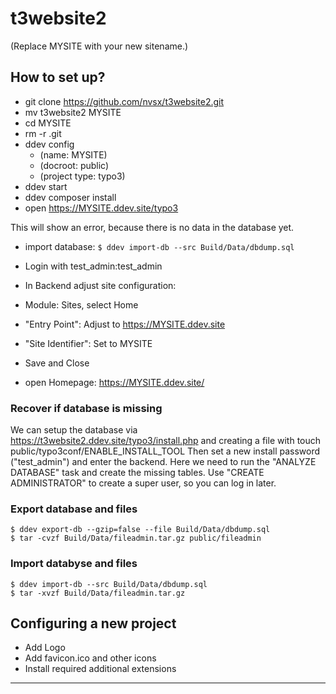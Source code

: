 # t3website2

(Replace MYSITE with your new sitename.)

## How to set up?
- git clone https://github.com/nvsx/t3website2.git
- mv t3website2 MYSITE
- cd MYSITE
- rm -r .git
- ddev config
	- (name: MYSITE)
	- (docroot: public)
	- (project type: typo3)
- ddev start
- ddev composer install
- open https://MYSITE.ddev.site/typo3

This will show an error, because there is no data in the database yet. 

- import database: 
```$ ddev import-db --src Build/Data/dbdump.sql```
- Login with test_admin:test_admin

- In Backend adjust site configuration:
- Module: Sites, select Home
- "Entry Point": Adjust to https://MYSITE.ddev.site
- "Site Identifier": Set to MYSITE
- Save and Close
- open Homepage: https://MYSITE.ddev.site/

### Recover if database is missing
We can setup the database via
https://t3website2.ddev.site/typo3/install.php
and creating a file with
touch public/typo3conf/ENABLE_INSTALL_TOOL
Then set a new install password ("test_admin") and enter the backend. 
Here we need to run the "ANALYZE DATABASE" task and create the missing tables. 
Use "CREATE ADMINISTRATOR" to create a super user, so you can log in later.

### Export database and files
```
$ ddev export-db --gzip=false --file Build/Data/dbdump.sql
$ tar -cvzf Build/Data/fileadmin.tar.gz public/fileadmin
```

### Import databyse and files
```
$ ddev import-db --src Build/Data/dbdump.sql
$ tar -xvzf Build/Data/fileadmin.tar.gz
```

## Configuring a new project
- Add Logo
- Add favicon.ico and other icons
- Install required additional extensions

***
